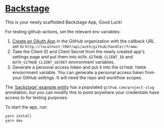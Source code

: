 # [Backstage](https://backstage.io)

This is your newly scaffolded Backstage App, Good Luck!

For testing github-actions, set the relevant env variables:

1. [Create an OAuth App](https://developer.github.com/apps/building-oauth-apps/creating-an-oauth-app/) in the GitHub organization with the callback URL set to `http://localhost:7007/api/auth/github/handler/frame`.
2. Take the Client ID and Client Secret from the newly created app's settings page and put them into `AUTH_GITHUB_CLIENT_ID` and `AUTH_GITHUB_CLIENT_SECRET` environment variables.
3. Generate a personal access token and put it into the `GITHUB_TOKEN` enviornment variable. You can generate a personal access token from your GitHub settings. It will need the repo and workflow scopes.

The ['backstage' example entity](./examples/entities.yaml) has a populated `github.com/project-slug` annotation, but you can modify this to point anywhere your credentials have access to for testing purposes.

To start the app, run:

```sh
yarn install
yarn dev
```
